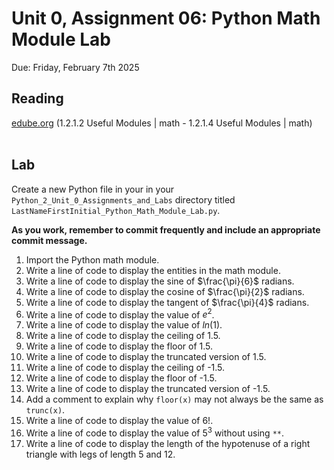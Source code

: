 # Unit 0, Assignment 06: Python Math Module Lab
Due: Friday, February 7th 2025

## Reading
[edube.org](edube.org) (1.2.1.2 Useful Modules | math - 1.2.1.4 Useful Modules | math)<br><br>

## Lab

Create a new Python file in your in your `Python_2_Unit_0_Assignments_and_Labs` directory titled `LastNameFirstInitial_Python_Math_Module_Lab.py`.

**As you work, remember to commit frequently and include an appropriate commit message.**

1. Import the Python math module.
2. Write a line of code to display the entities in the math module.
3. Write a line of code to display the sine of $\frac{\pi}{6}$ radians.
4. Write a line of code to display the cosine of $\frac{\pi}{2}$ radians.
5. Write a line of code to display the tangent of $\frac{\pi}{4}$ radians.
6. Write a line of code to display the value of $e ^ 2$.
7. Write a line of code to display the value of $ln(1)$.
8. Write a line of code to display the ceiling of 1.5.
9. Write a line of code to display the floor of 1.5.
10. Write a line of code to display the truncated version of 1.5.
11. Write a line of code to display the ceiling of -1.5.
12. Write a line of code to display the floor of -1.5.
13. Write a line of code to display the truncated version of -1.5.
14. Add a comment to explain why `floor(x)` may not always be the same as `trunc(x)`.
15. Write a line of code to display the value of $6!$.
16. Write a line of code to display the value of $5 ^ 3$ without using `**`.
17. Write a line of code to display the length of the hypotenuse of a right triangle with legs of length 5 and 12.
